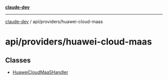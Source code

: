 [**claude-dev**](../../../README.md)

***

[claude-dev](../../../README.md) / api/providers/huawei-cloud-maas

# api/providers/huawei-cloud-maas

## Classes

- [HuaweiCloudMaaSHandler](classes/HuaweiCloudMaaSHandler.md)
